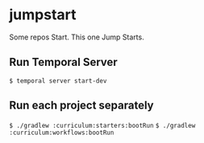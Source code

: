 # jumpstart
Some repos Start. This one Jump Starts.

## Run Temporal Server

``` $ temporal server start-dev ```

## Run each project separately

``` $ ./gradlew :curriculum:starters:bootRun ```
``` $ ./gradlew :curriculum:workflows:bootRun ```